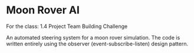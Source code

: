 # Moon Rover AI
For the class: 1.4 Project Team Building Challenge

An automated steering system for a moon rover simulation. The code is written entirely using the observer (event-subscribe-listen) design pattern.
